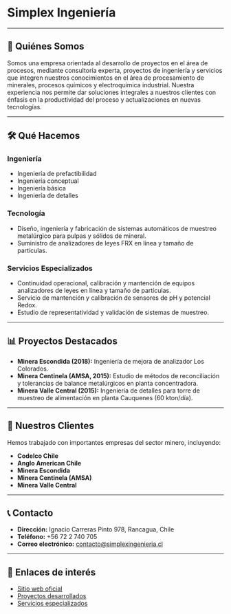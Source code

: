 # Simplex Ingeniería
---

## 📌 Quiénes Somos

Somos una empresa orientada al desarrollo de proyectos en el área de procesos, mediante consultoría experta, proyectos de ingeniería y servicios que integren nuestros conocimientos en el área de procesamiento de minerales, procesos químicos y electroquímica industrial. Nuestra experiencia nos permite dar soluciones integrales a nuestros clientes con énfasis en la productividad del proceso y actualizaciones en nuevas tecnologías.

---

## 🛠️ Qué Hacemos

### Ingeniería

- Ingeniería de prefactibilidad
- Ingeniería conceptual
- Ingeniería básica
- Ingeniería de detalles

### Tecnología

- Diseño, ingeniería y fabricación de sistemas automáticos de muestreo metalúrgico para pulpas y sólidos de mineral.
- Suministro de analizadores de leyes FRX en línea y tamaño de partículas.

### Servicios Especializados

- Continuidad operacional, calibración y mantención de equipos analizadores de leyes en línea y tamaño de partículas.
- Servicio de mantención y calibración de sensores de pH y potencial Redox.
- Estudio de representatividad y validación de sistemas de muestreo.

---

## 📊 Proyectos Destacados

- **Minera Escondida (2018):** Ingeniería de mejora de analizador Los Colorados.
- **Minera Centinela (AMSA, 2015):** Estudio de métodos de reconciliación y tolerancias de balance metalúrgicos en planta concentradora.
- **Minera Valle Central (2015):** Ingeniería de detalles para torre de muestreo de alimentación en planta Cauquenes (60 kton/día).

---

## 🧩 Nuestros Clientes

Hemos trabajado con importantes empresas del sector minero, incluyendo:

- **Codelco Chile**
- **Anglo American Chile**
- **Minera Escondida**
- **Minera Centinela (AMSA)**
- **Minera Valle Central**

---

## 📞 Contacto

- **Dirección:** Ignacio Carreras Pinto 978, Rancagua, Chile
- **Teléfono:** +56 72 2 740 705
- **Correo electrónico:** [contacto@simplexingenieria.cl](mailto:contacto@simplexingenieria.cl)

---

## 🔗 Enlaces de interés

- [Sitio web oficial](https://www.simplexingenieria.cl/)
- [Proyectos desarrollados](https://www.simplexingenieria.cl/index-5.html)
- [Servicios especializados](https://www.simplexingenieria.cl/index-12.html)
